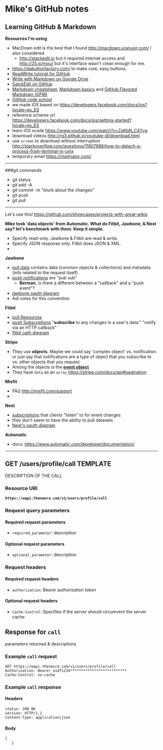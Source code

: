 
# Mike's GitHub notes 
## Learning GitHub & Markdown 


**Resources I'm using**
- MacDown edit is the best that I found http://macdown.uranusjr.com/ I also considered
  - http://stackedit.io but it required internet access and http://25.io/mou/ but it's interface wasn't clean enough for me. 
- https://dabuttonfactory.com/ to make cute, easy buttons.
- [ReadWrite tutorial for GitHub](http://readwrite.com/2013/10/02/github-for-beginners-part-2) 
- [Write with Markdown on Google Drive](https://www.youtube.com/watch?v=VAx_Xf0KNfg)
- [SatckEdit on GitHub](https://github.com/benweet/stackedit)
- [Markdown cheatsheet](https://github.com/adam-p/markdown-here/wiki/Markdown-Cheatsheet),  [Markdown basics](https://help.github.com/articles/markdown-basics/) and [GitHub Flavored Markdown (GFM)](https://help.github.com/articles/github-flavored-markdown/)
- [GitHub code school](https://try.github.io/levels/1) 
- we made iOS based on https://developers.facebook.com/docs/ios?locale=es_ES
- reference scheme url https://developers.facebook.com/docs/ios/getting-started?locale=es_ES
- learn iOS xcode https://www.youtube.com/watch?v=ZqKbN_C4Yvg
- download videos http://rg3.github.io/youtube-dl/download.html
- use `screen` to download without interruption http://stackoverflow.com/questions/11807688/how-to-detach-a-process-from-terminal-in-unix
- temporary email https://mailinator.com/



----------

###git commands
  - git status
  - git add -A
  - git commit -m "blurb about the changes"
  - git push
  - git pull

----------------


Let's use this!
https://github.com/showcases/projects-with-great-wikis


**Mike took 'data objects' from Automatic. What do Fitbit, Jawbone, & Nest say? let's benchmark with them. Keep it simple.**

  - Specify read-only. Jawbone & Fitbit are read & write.
  - Specify JSON response only. Fitbit does JSON & XML.
  - 

**Jawbone** 

  - [pull data](https://jawbone.com/up/developer/structure) contains data (common objects & collections) and metadata (info related to the request itself)
  - [push notifications](https://jawbone.com/up/developer/pubsub) are "pub sub"
    - **Berman**, is there a different between a "callback" and a "push event"? 
  - [jawbone oauth diagram](https://jawbone.com/up/developer/authentication)
  - Adi votes for this convention

**Fitbit**

  - [pull Resources](https://wiki.fitbit.com/display/API/Fitbit+Resource+Access+API)
  - [push Subscriptions](https://wiki.fitbit.com/display/API/Fitbit+Subscriptions+API) "**subscribe** to any changes in a user's data." "notify via an HTTP callback"
  - [fitbit oath diagram](https://wiki.fitbit.com/display/API/OAuth+Authentication+in+the+Fitbit+API#OAuthAuthenticationintheFitbitAPI-TheOAuthFlow)

**Stripe**  
  - They use **objects**. Maybe we could say 'complex object' vs. notification. or just say that notifications are a type of object that you subscribe to vs. other objects that you request.
  - Among the objects is the **[event object](https://stripe.com/docs/api#event_types)**  
  - They have `data` as an `array` https://stripe.com/docs/api#pagination
 
 
 **Misfit**  
  - FAQ http://misfit.com/support
  - 


**Nest**

  - [subscriptions](https://developer.nest.com/documentation/cloud/nest-api-intro) that clients "listen" to for event changes
  - they don't seem to have the ability to pull datasets   
  - [Nest's oauth diagram](https://developer.nest.com/documentation/cloud/authorization-overview)

**Automatic**  
  - docs: https://www.automatic.com/developer/documentation/  



---------


## GET /users/profile/call TEMPLATE

DESCRIPTION OF THE CALL

### Resource URI

**`https://wapi.theneura.com/v1/users/profile/call`**

### Request query parameters

#### Required request parameters
- `required_parameter`:  description

#### Optional request parameters
- `optional_parameter`: description

### Request headers

#### Required request headers

- `authorization`: Bearer authorization token

#### Optional request headers

- `Cache-Control`: Specifies if the server should circumvent the server cache

## Response for `call` 

parameters returned & descriptions


### Example `call` request

```http
GET https://wapi.theneura.com/v1/users/profile/call
Authorization: Bearer asdf1234**************************
Cache-Control: no-cache
```

### Example `call` response

#### Headers
```http
status: 200 OK
version: HTTP/1.1
Content-Type: application/json
```
#### Body
```json
{
   }
```
 



